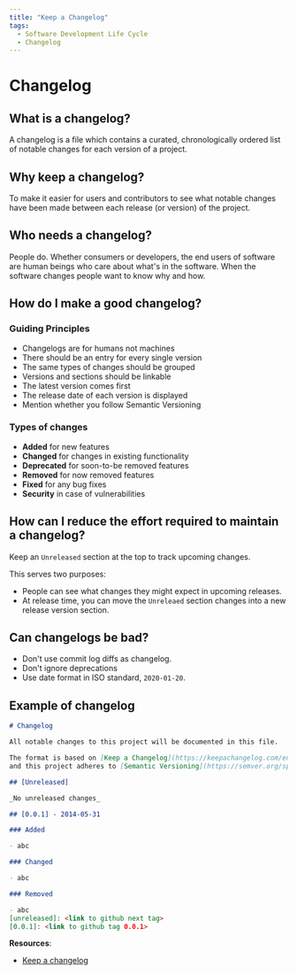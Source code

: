 ```yaml
---
title: "Keep a Changelog"
tags:
  - Software Development Life Cycle
  - Changelog
---
```


# Changelog

## What is a changelog?

A changelog is a file which contains a curated, chronologically ordered list of notable changes for each version of a project.

## Why keep a changelog?

To make it easier for users and contributors to see what notable changes have been made between each release (or version) of the project.

## Who needs a changelog?

People do. Whether consumers or developers, the end users of software are human beings who care about what's in the software. When the software changes people want to know why and how.

## How do I make a good changelog?

### Guiding Principles

* Changelogs are for humans not machines
* There should be an entry for every single version
* The same types of changes should be grouped
* Versions and sections should be linkable
* The latest version comes first
* The release date of each version is displayed
* Mention whether you follow Semantic Versioning

### Types of changes

* __Added__ for new features
* __Changed__ for changes in existing functionality
* __Deprecated__ for soon-to-be removed features
* __Removed__ for now removed features
* __Fixed__ for any bug fixes
* __Security__ in case of vulnerabilities

## How can I reduce the effort required to maintain a changelog?

Keep an `Unreleased` section at the top to track upcoming changes.

This serves two purposes:
- People can see what changes they might expect in upcoming releases.
- At release time, you can move the `Unreleaed` section changes into a new release version section.

## Can changelogs be bad?

- Don't use commit log diffs as changelog.
- Don't ignore deprecations
- Use date format in ISO standard, `2020-01-20`.

## Example of changelog

```Markdown
# Changelog

All notable changes to this project will be documented in this file.

The format is based on [Keep a Changelog](https://keepachangelog.com/en/1.0.0/),
and this project adheres to [Semantic Versioning](https://semver.org/spec/v2.0.0.html).

## [Unreleased]

_No unreleased changes_

## [0.0.1] - 2014-05-31

### Added

- abc

### Changed

- abc

### Removed

- abc
[unreleased]: <link to github next tag>
[0.0.1]: <link to github tag 0.0.1>
```

**Resources**:
- [Keep a changelog](https://keepachangelog.com/en/1.0.0/)
